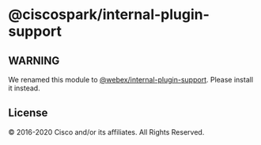# @ciscospark/internal-plugin-support

## WARNING

We renamed this module to [@webex/internal-plugin-support](https://www.npmjs.com/package/@webex/internal-plugin-support). Please install it instead.

## License

© 2016-2020 Cisco and/or its affiliates. All Rights Reserved.

